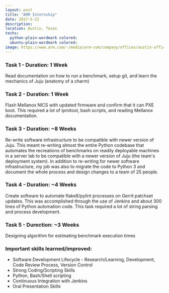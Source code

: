 ```yaml
---
layout: post
title: "ARM Internship"
date: 2017-5-22
description: 
location: Austin, Texas
techs:
  python-plain-wordmark colored:
  ubuntu-plain-wordmark colored:
image: https://www.arm.com/-/media/arm-com/company/offices/austin-office-700.jpg?h=700&w=700&la=en&hash=64423B1FA385EEFAE3CF27343DCA229C07E96E55
---
```


### Task 1 - Duration: 1 Week
Read documentation on how to run a benchmark, setup git, and learn the mechanics of Juju
(anatomy of a charm)

### Task 2 - Duration: 1 Week
Flash Mellanox NICS with updated firmware and confirm that it can PXE boot. This
required a lot of ipmitool, bash scripts, and reading Mellanox documentation.

### Task 3 - Duration: ~8 Weeks 
Re-write software infrastructure to be compatible with newer version of Juju.
This meant re-writing almost the entire Python codebase that automates the
recreations of benchmarks on readily deployable machines in a server lab to be
compatible with a newer version of Juju (the team's deployment system). In addition
to re-writing for newer software infrastructure, my job was also to migrate
the code to Python 3 and document the whole process and design changes to a team
of 25 people.

### Task 4 - Duration: ~4 Weeks
Create software to automate flake8/pylint processes on Gerrit patchset updates.
This was accomplished through the use of Jenkins and about 300 lines of Python
automation code. This task required a lot of string parsing and process development.

### Task 5 - Durection: ~3 Weeks
Designing algorithm for estimating benchmark execution times

### Important skills learned/improved:
 - Software Development Lifecycle - Research/Learning, Development, Code Review Process, Version Control
 - Strong Coding/Scripting Skills
 - Python, Bash/Shell scripting
 - Continuous Integration with Jenkins
 - Oral Presentation Skills

